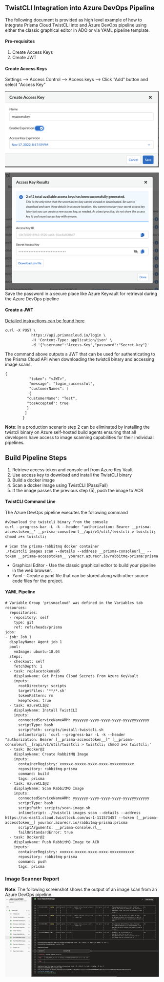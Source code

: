 ## TwistCLI Integration into Azure DevOps Pipeline
The following document is provided as high level example of how to integrate Prisma Cloud TwistCLI into and Azure DevOps pipeline using either the classic graphical editor in ADO or via YAML pipeline template.

#### Pre-requisites
1. Create Access Keys
2. Create JWT

#### Create Access Keys
Settings --> Access Control --> Access keys --> Click "Add" button and select "Access Key"

![prisma-cloud-access-key-create](prisma-cloud-access-key-create.png)

![prisma-cloud-access-key-credentials.png](prisma-cloud-access-key-credentials.png)
Save the password in a secure place like Azure Keyvault for retrieval during the Azure DevOps pipeline

#### Create a JWT 
[Detailed instructions can be found here](https://knowledgebase.paloaltonetworks.com/KCSArticleDetail?id=kA14u0000004MQyCAM&lang=en_US%E2%80%A9&refURL=http%3A%2F%2Fknowledgebase.paloaltonetworks.com%2FKCSArticleDetail)
```
curl -X POST \
            https://api.prismacloud.io/login \
            -H 'Content-Type: application/json' \
            -d '{"username":"Access-Key","password":"Secret-key"}'
```
The command above outputs a JWT that can be used for authenticating to the Prisma Cloud API when downloading the twistcli binary and accessing image scans.
```
{
           "token": "<JWT>",
           "message": "login_successful",
           "customerNames": [
           {
          "customerName": "Test",
          "tosAccepted": true
          }
         ]
        }
```

**Note**: In a production scenario step 2 can be eliminated by installing the twistcli binary on Azure self-hosted build agents ensuring that all developers have access to image scanning capabilities for their individual pipelines.

## Build Pipeline Steps
1. Retrieve access token and console url from Azure Key Vault
2. Use access key to download and install the TwistCLI binary
3. Build a docker image
4. Scan a docker image using TwistCLI (Pass/Fail)
5. If the image passes the previous step (5), push the image to ACR

#### TwistCLI Command Line
The Azure DevOps pipeline executes the following command
```
#vDownload the twistcli binary from the console
curl --progress-bar -L -k --header "authorization: Bearer __prisma-accesstoken__" __prisma-consoleurl__/api/v1/util/twistcli > twistcli; chmod a+x twistcli;

# Scan the prisma-rabbitmq docker container
./twistcli images scan --details --address __prisma-consoleurl__ --token __prisma-accesstoken__ youracr.azurecr.io/rabbitmq-prisma:prisma
```

* Graphical Editor - Use the classic graphical editor to build your pipeline in the web browser.
* Yaml - Create a yaml file that can be stored along with other source code files for the project.

#### YAML Pipeline
```
# Variable Group 'prismacloud' was defined in the Variables tab
resources:
  repositories:
  - repository: self
    type: git
    ref: refs/heads/prisma
jobs:
- job: Job_1
  displayName: Agent job 1
  pool:
    vmImage: ubuntu-18.04
  steps:
  - checkout: self
    fetchDepth: 1
  - task: replacetokens@5
    displayName: Get Prisma Cloud Secrets From Azure KeyVault
    inputs:
      rootDirectory: scripts
      targetFiles: '**/*.sh'
      tokenPattern: rm
      keepToken: true
  - task: AzureCLI@2
    displayName: Install TwistCLI
    inputs:
      connectedServiceNameARM: yyyyyyy-yyyy-yyyy-yyyy-yyyyyyyyyyyy
      scriptType: bash
      scriptPath: scripts/install-twistcli.sh
      inlineScript: 'curl --progress-bar -L -k --header "authorization: Bearer [__prisma-accesstoken__]" [__prisma-consoleurl__]/api/v1/util/twistcli > twistcli; chmod a+x twistcli;'
  - task: Docker@2
    displayName: Create RabbitMQ Image
    inputs:
      containerRegistry: xxxxxx-xxxxx-xxxx-xxxx-xxxxxxxxxxx
      repository: rabbitmq-prisma
      command: build
      tags: prisma
  - task: AzureCLI@2
    displayName: Scan RabbitMQ Image
    inputs:
      connectedServiceNameARM: yyyyyyy-yyyy-yyyy-yyyy-yyyyyyyyyyyy
      scriptType: bash
      scriptPath: scripts/scan-image.sh
      inlineScript: ./twistcli images scan --details --address https://us-east1.cloud.twistlock.com/us-1-111573457 --token [__prisma-accesstoken__] youracr.azurecr.io/rabbitmq-prisma:prisma
      scriptArguments: __prisma-consoleurl__
      failOnStandardError: true
  - task: Docker@2
    displayName: Push RabbitMQ Image to ACR
    inputs:
      containerRegistry: xxxxxx-xxxxx-xxxx-xxxx-xxxxxxxxxxx
      repository: rabbitmq-prisma
      command: push
      tags: prisma
```
### Image Scanner Report
**Note**: The following screenshot shows the output of an image scan from an Azure DevOps pipeline.
![TwistCLI Scanner Report](twistcli-scanner-report.png)

